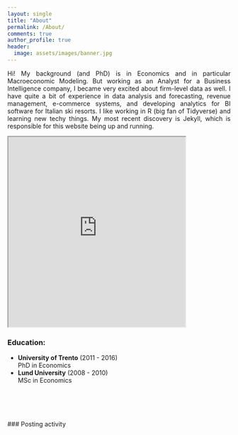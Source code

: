 ```yaml
---
layout: single
title: "About"
permalink: /About/
comments: true
author_profile: true
header:
  image: assets/images/banner.jpg
---
```


 <p align="justify"> Hi! My background (and PhD) is in Economics and in particular Macroeconomic Modeling.
But working as an Analyst for a Business Intelligence company, I became very excited about firm-level data as well. I have quite a bit of experience in data analysis and forecasting, revenue management, e-commerce systems, and developing analytics for BI software for Italian ski resorts. I like working in R (big fan of Tidyverse) and learning new techy things. My most recent discovery is Jekyll, which is responsible for this website being up and running.</p>

<iframe
    width="400"
    height="430"
    src="https://console.dialogflow.com/api-client/demo/embedded/69dff710-e2b5-481c-8c93-b782f1d77284">
</iframe>

<script src="https://lex-web-ui-codebuilddeploy-1cznhsenf-webappbucket-1yt1wi7pms2h.s3.amazonaws.com/lex-web-ui-loader.min.js"></script>
<script>
  var loaderOpts = {
    baseUrl: 'https://lex-web-ui-codebuilddeploy-1cznhsenf-webappbucket-1yt1wi7pms2h.s3.amazonaws.com/'
  };
  var loader = new ChatBotUiLoader.IframeLoader(loaderOpts);
  loader.load()
    .catch(function (error) { console.error(error); });
</script>

### Education:
- **University of Trento** (2011 - 2016)   
  PhD in Economics
- **Lund University** (2008 - 2010)   
  MSc in Economics

<br>
<br>
<br>
<br>
### Posting activity
  <div id="calendar" style="margin:0 auto;">
  	<div id="cal-heatmap"></div>
  	<div style="padding-top: 10px;">
  		<a href="#" style="margin-right:10px;" id="cal-heatmap-PreviousDomain-selector"><i class="fa fa-chevron-left"></i></a>
  		<a href="#" style="float:right;" id="cal-heatmap-NextDomain-selector"><i class="fa fa-chevron-right"></i></a>
  	</div>
  </div>
